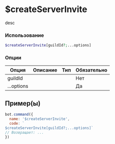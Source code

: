 # $createServerInvite
desc
### Использование
```php
$createServerInvite[guildId?;...options]
```

### Опции

| Опция | Описание | Тип | Обязательно |
|--------|-------------|------|----------|
| guildId |  |  | Нет | 
| ...options |  |  | Да | 
## Пример(ы)

```javascript
bot.command({
  name: '$createServerInvite',
  code: `
$createServerInvite[guildId?;...options]`
// Возвращает: ...
})
```